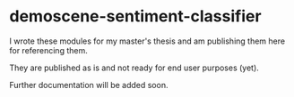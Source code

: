 demoscene-sentiment-classifier
==============================

I wrote these modules for my master's thesis and am publishing them here for referencing them.

They are published as is and not ready for end user purposes (yet).

Further documentation will be added soon.
